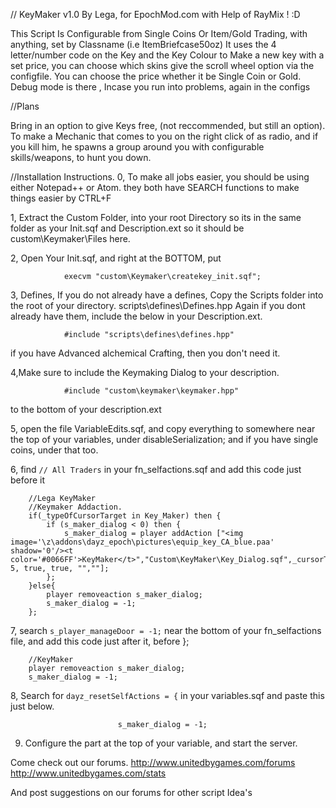 // KeyMaker v1.0 By Lega, for EpochMod.com with Help of RayMix ! :D 

This Script Is Configurable from Single Coins Or Item/Gold Trading, with anything, set by Classname (i.e ItemBriefcase50oz)
It uses the 4 letter/number code on the Key and the Key Colour to Make a new key with a set price, you can choose which skins give the scroll wheel option via the configfile. 
You can choose the price whether it be Single Coin or Gold. 
Debug mode is there , Incase you run into problems, again in the configs

//Plans 

Bring in an option to give Keys free, (not reccommended, but still an option).
To make a Mechanic that comes to you on the right click of as radio, and if you kill him, he spawns a group around you with configurable skills/weapons, to hunt you down. 


//Installation Instructions.
0, To make all jobs easier, you should be using either Notepad++ or Atom. they both have SEARCH functions to make things easier by CTRL+F 

1, Extract the Custom Folder, into your root Directory so its in the same folder as your Init.sqf and Description.ext so it should be custom\Keymaker\Files here. 


2,  Open Your Init.sqf, and right at the BOTTOM, put 
```
			execvm "custom\Keymaker\createkey_init.sqf";
```
3, Defines, If you do not already have a defines, Copy the Scripts folder into the root of your directory. 
scripts\defines\Defines.hpp
Again if you dont already have them, include the below in your Description.ext.
```
			#include "scripts\defines\defines.hpp"
```
if you have Advanced alchemical Crafting, then you don't need it.

4,Make sure to include the Keymaking Dialog to your description.
```
			#include "custom\keymaker\keymaker.hpp"
```
to the bottom of your description.ext

5, open the file VariableEdits.sqf, and copy everything to somewhere near the top of your variables, under disableSerialization; and if you have single coins, under that too.
 
6, find ```// All Traders``` in your fn_selfactions.sqf and add this code just before it
```
	//Lega KeyMaker
	//Keymaker Addaction.
	if(_typeOfCursorTarget in Key_Maker) then {
		if (s_maker_dialog < 0) then {
			s_maker_dialog = player addAction ["<img image='\z\addons\dayz_epoch\pictures\equip_key_CA_blue.paa' shadow='0'/><t color='#0066FF'>KeyMaker</t>","Custom\KeyMaker\Key_Dialog.sqf",_cursorTarget, 5, true, true, "",""];
		};
	}else{
		player removeaction s_maker_dialog;
		s_maker_dialog = -1;
	};
```

7, search ```s_player_manageDoor = -1;``` near the bottom of your fn_selfactions file, and add this code just after it, before };
```
	//KeyMaker
	player removeaction s_maker_dialog;
	s_maker_dialog = -1;
```

8, Search for ```dayz_resetSelfActions = {``` in your variables.sqf and paste this just below.
```
						s_maker_dialog = -1;
```

9. Configure the part at the top of your variable, and start the server.

Come check out our forums. 
http://www.unitedbygames.com/forums 
http://www.unitedbygames.com/stats

And post suggestions on our forums for other script Idea's  